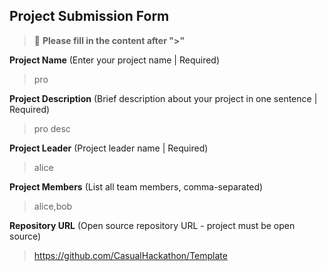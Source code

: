 ## Project Submission Form

> 📝 **Please fill in the content after ">"**

**Project Name** (Enter your project name | Required)
>pro

**Project Description** (Brief description about your project in one sentence | Required)
>pro desc

**Project Leader** (Project leader name | Required)
>alice

**Project Members** (List all team members, comma-separated)
>alice,bob

**Repository URL** (Open source repository URL - project must be open source)
>https://github.com/CasualHackathon/Template